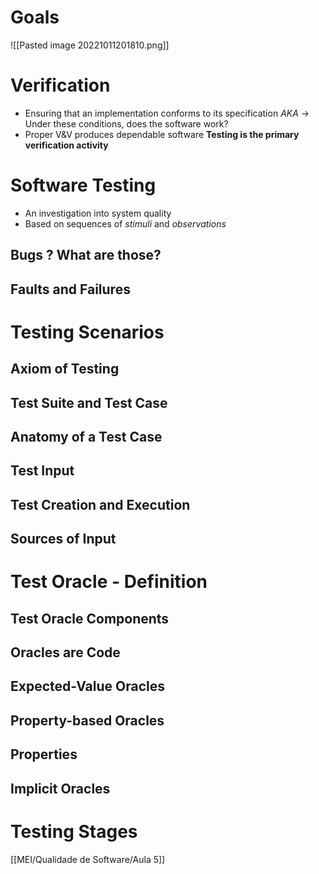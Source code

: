 # Goals
![[Pasted image 20221011201810.png]]

# Verification
- Ensuring that an implementation conforms to its specification
	*AKA* -> Under these conditions, does the software work?
- Proper V&V produces dependable software
	**Testing is the primary verification activity**
# Software Testing
- An investigation into system quality
- Based on sequences of *stimuli* and *observations*
## Bugs ? What are those?
## Faults and Failures
# Testing Scenarios
## Axiom of Testing
## Test Suite and Test Case
## Anatomy of a Test Case
## Test Input
## Test Creation and Execution
## Sources of Input
# Test Oracle - Definition
## Test Oracle Components
## Oracles are Code
## Expected-Value Oracles
## Property-based Oracles
## Properties
## Implicit Oracles
# Testing Stages

[[MEI/Qualidade de Software/Aula 5]]